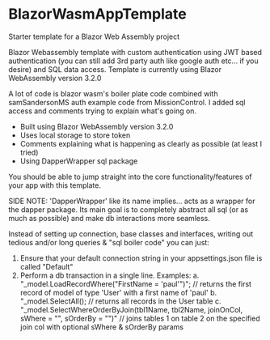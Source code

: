 # BlazorWasmAppTemplate
Starter template for a Blazor Web Assembly project


Blazor Webassembly template with custom authentication using JWT based authentication (you can still add 3rd party auth like google auth etc... if you desire) and SQL data access.  Template is currently using Blazor WebAssembly version 3.2.0


A lot of code is blazor wasm's boiler plate code combined with samSandersonMS auth example code from MissionControl. I added sql access and comments trying to explain what's going on. 


- Built using Blazor WebAssembly version 3.2.0
- Uses local storage to store token
- Comments explaining what is happening as clearly as possible (at least I tried)
- Using DapperWrapper sql package

You should be able to jump straight into the core functionality/features of your app with this template. 


SIDE NOTE: 'DapperWrapper' like its name implies... acts as a wrapper for the dapper package. Its main goal is to completely abstract all sql (or as much as possible) and make db interactions more seamless. 


Instead of setting up connection, base classes and interfaces, writing out tedious and/or long queries & "sql boiler code" you can just:
1. Ensure that your default connection string in your appsettings.json file is called "Default"
2. Perform a db transaction in a single line. 
Examples:
  a. "_model.LoadRecordWhere<User>("FirstName = 'paul'")"; // returns the first record of model of type 'User' with a first name of 'paul'
  b. "_model.SelectAll<User>(); // returns all records in the User table
  c. "_model.SelectWhereOrderByJoin(tbl1Name, tbl2Name, joinOnCol, sWhere = "", sOrderBy = "")" // joins tables 1 on table 2 on the specified join col with optional sWhere & sOrderBy params
